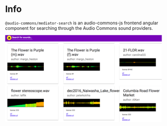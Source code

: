 # Info

`@audio-commons/mediator-search` is an audio-commons-js frontend angular component for searching through the Audio Commons sound providers.

![search-results demo](search-results.png)